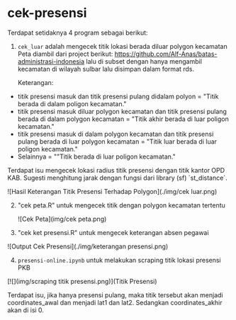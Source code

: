 # cek-presensi

Terdapat setidaknya 4 program sebagai berikut:

1.  `cek_luar` adalah mengecek titik lokasi berada diluar polygon kecamatan Peta diambil dari project berikut: <https://github.com/Alf-Anas/batas-administrasi-indonesia> lalu di subset dengan hanya mengambil kecamatan di wilayah sulbar lalu disimpan dalam format rds.

    Keterangan:

-   titik presensi masuk dan titik presensi pulang didalam polyon = "Titik berada di dalam poligon kecamatan."
-   titik presensi masuk diluar polygon kecamatan dan titik presensi pulang berada di dalam polygon kecamatan = "Titik akhir berada di luar poligon kecamatan."
-   titik presensi masuk di dalam polygon kecamatan dan titik presensi pulang berada di luar polygon kecamatan = "Titik luar berada di luar poligon kecamatan."
-   Selainnya = ""Titik berada di luar poligon kecamatan."

Terdapat isu mengecek lokasi radius titik presensi dengan titik kantor OPD KAB. Sugesti menghitung jarak dengan fungsi dari library (sf) \`st_distance\`.

![Hasil Keterangan Titik Presensi Terhadap Polygon](./img/cek luar.png)

2.  "cek peta.R" untuk mengecek titik dengan polygon kecamatan tertentu

    ![Cek Peta](img/cek peta.png)

3.  "cek ket presensi.R" untuk mengecek keterangan absen pegawai

![Output Cek Presensi](./img/keterangan presensi.png)

4.  `presensi-online.ipynb` untuk melakukan scraping titik lokasi presensi PKB

[![](img/scraping titik presensi.png)](Titik Presensi)

Terdapat isu, jika hanya presensi pulang, maka titik tersebut akan menjadi coordinates_awal dan menjadi lat1 dan lat2. Sedangkan coordinates_akhir akan di isi 0.
